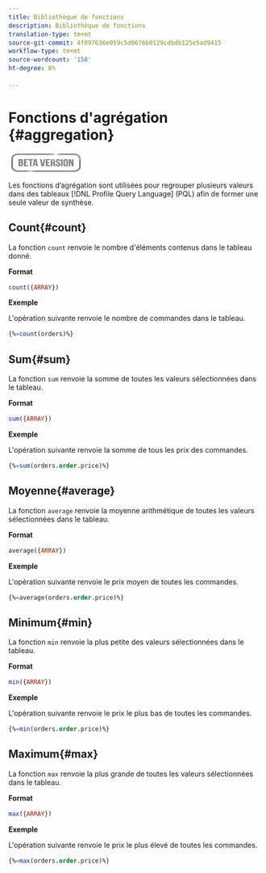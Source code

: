 ```yaml
---
title: Bibliothèque de fonctions
description: Bibliothèque de fonctions
translation-type: tm+mt
source-git-commit: 4f097636e059c5d0676b0129cdbdb125e5ad9415
workflow-type: tm+mt
source-wordcount: '158'
ht-degree: 8%

---
```


# Fonctions d&#39;agrégation {#aggregation}

![](../../assets/do-not-localize/badge.png)

Les fonctions d’agrégation sont utilisées pour regrouper plusieurs valeurs dans des tableaux [!DNL Profile Query Language] (PQL) afin de former une seule valeur de synthèse.

## Count{#count}

La fonction `count` renvoie le nombre d&#39;éléments contenus dans le tableau donné.

**Format**

```sql
count({ARRAY})
```

**Exemple**

L&#39;opération suivante renvoie le nombre de commandes dans le tableau.

```sql
{%=count(orders)%}
```

## Sum{#sum}

La fonction `sum` renvoie la somme de toutes les valeurs sélectionnées dans le tableau.

**Format**

```sql
sum({ARRAY})
```

**Exemple**

L&#39;opération suivante renvoie la somme de tous les prix des commandes.

```sql
{%=sum(orders.order.price)%}
```

## Moyenne{#average}

La fonction `average` renvoie la moyenne arithmétique de toutes les valeurs sélectionnées dans le tableau.

**Format**

```sql
average({ARRAY})
```

**Exemple**

L&#39;opération suivante renvoie le prix moyen de toutes les commandes.

```sql
{%=average(orders.order.price)%}
```

## Minimum{#min}

La fonction `min` renvoie la plus petite des valeurs sélectionnées dans le tableau.

**Format**

```sql
min({ARRAY})
```

**Exemple**

L&#39;opération suivante renvoie le prix le plus bas de toutes les commandes.

```sql
{%=min(orders.order.price)%}
```

## Maximum{#max}

La fonction `max` renvoie la plus grande de toutes les valeurs sélectionnées dans le tableau.

**Format**

```sql
max({ARRAY})
```

**Exemple**

L&#39;opération suivante renvoie le prix le plus élevé de toutes les commandes.

```sql
{%=max(orders.order.price)%}
```
